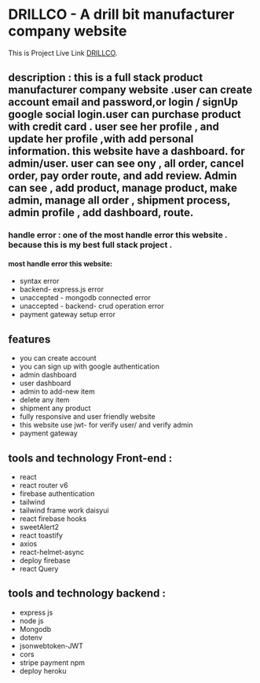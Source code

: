 # DRILLCO - A drill bit  manufacturer company website 
 
This is Project Live Link [DRILLCO](https://github.com/facebook/create-react-app).

## description :  this is a full stack product manufacturer company website .user can create account email and password,or login / signUp google social login.user can purchase  product with credit card . user see her profile , and update her profile ,with add personal information. this website have a dashboard. for admin/user. user can see ony , all order, cancel order, pay order route, and add review.  Admin can see , add product, manage product, make admin, manage all order  , shipment process, admin profile , add dashboard, route. 

### handle error : one of the most  handle error this website . because this is my best full stack project .
#### most handle error  this website:
* syntax error
* backend- express.js error
* unaccepted - mongodb connected error
* unaccepted - backend- crud operation error
* payment gateway setup error



## features
* you can create account
* you can sign up with google authentication
* admin dashboard
* user dashboard
* admin to add-new item
* delete any item
* shipment any product
* fully responsive and user friendly website
* this website use jwt- for verify user/ and verify admin 
* payment gateway

## tools and technology Front-end :
* react
* react router v6
* firebase authentication
* tailwind
* tailwind frame work daisyui
* react firebase hooks
* sweetAlert2
* react toastify
* axios
* react-helmet-async
* deploy firebase
* react Query


## tools and technology backend :
* express js
* node js
* Mongodb
* dotenv
* jsonwebtoken-JWT
* cors
* stripe payment npm
* deploy heroku